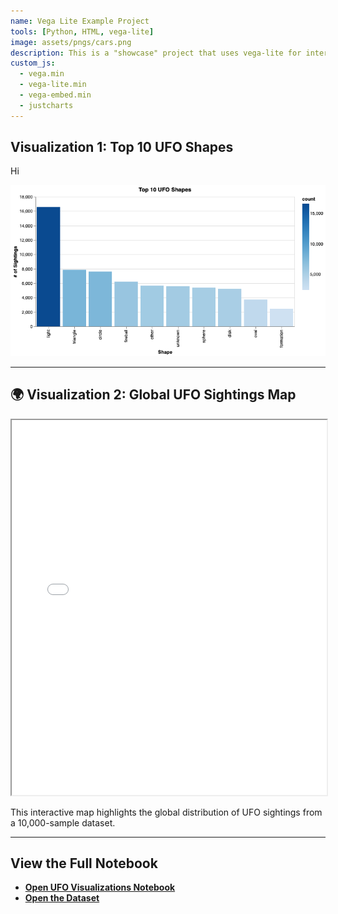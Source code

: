 ```yaml
---
name: Vega Lite Example Project
tools: [Python, HTML, vega-lite]
image: assets/pngs/cars.png
description: This is a "showcase" project that uses vega-lite for interactive viz!
custom_js:
  - vega.min
  - vega-lite.min
  - vega-embed.min
  - justcharts
---
```


## Visualization 1: Top 10 UFO Shapes

Hi

![Visualization 2](/assets/pngs/visualization-2.png)

---

## 🌍 Visualization 2: Global UFO Sightings Map

<iframe src="/assets/pngs/visualization.html" width="100%" height="600"></iframe>

This interactive map highlights the global distribution of UFO sightings from a 10,000-sample dataset.

---

## View the Full Notebook

- [**Open UFO Visualizations Notebook**](https://github.com/aleebe21/aleebe21.github.io/blob/main/_projects/ufo_visualizations.ipynb)
- [**Open the Dataset**](https://github.com/UIUC-iSchool-DataViz/is445_data/raw/main/ufo-scrubbed-geocoded-time-standardized-00.csv)
